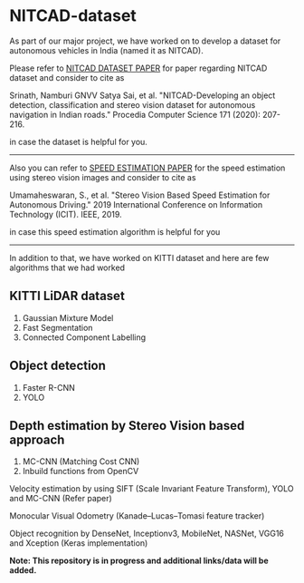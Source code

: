 # NITCAD-dataset

As part of our major project, we have worked on to develop a dataset for autonomous vehicles in India (named it as NITCAD). 

Please refer to [NITCAD DATASET PAPER](https://doi.org/10.1016/j.procs.2020.04.022) for paper regarding NITCAD dataset and consider to cite as

Srinath, Namburi GNVV Satya Sai, et al. "NITCAD-Developing an object detection, classification and stereo vision dataset for autonomous navigation in Indian roads." Procedia Computer Science 171 (2020): 207-216.

in case the dataset is helpful for you.

--------------------------------------------------------------------------------------------------------------------------------------

Also you can refer to [SPEED ESTIMATION PAPER](https://ieeexplore.ieee.org/abstract/document/9031876?casa_token=qeCiQNa9m50AAAAA:lOe4ogBfc866e3gPs2s6yesqeHqJ22WElxCQxdl_luLtbeTrgb_eluUFsmMrr8040A_S8U1Lof4y) for the speed estimation using stereo vision images and consider to cite as

Umamaheswaran, S., et al. "Stereo Vision Based Speed Estimation for Autonomous Driving." 2019 International Conference on Information Technology (ICIT). IEEE, 2019.

in case this speed estimation algorithm is helpful for you

--------------------------------------------------------------------------------------------------------------------------------------

In addition to that, we have worked on KITTI dataset and here are few algorithms that we had worked

## KITTI LiDAR dataset
1. Gaussian Mixture Model
2. Fast Segmentation
3. Connected Component Labelling

## Object detection 
1. Faster R-CNN
2. YOLO

## Depth estimation by Stereo Vision based approach
1. MC-CNN (Matching Cost CNN)
2. Inbuild functions from OpenCV

Velocity estimation by using SIFT (Scale Invariant Feature Transform), YOLO and MC-CNN (Refer paper)

Monocular Visual Odometry (Kanade–Lucas–Tomasi feature tracker)

Object recognition by DenseNet, Inceptionv3, MobileNet, NASNet, VGG16 and Xception (Keras implementation)

**Note: This repository is in progress and additional links/data will be added.**
